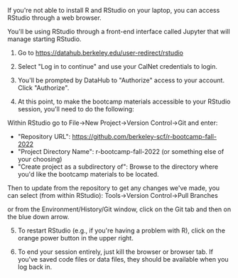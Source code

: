 If you're not able to install R and RStudio on your laptop, you can access RStudio through a web browser.

You'll be using RStudio through a front-end interface called Jupyter that will manage starting RStudio.

1) Go to https://datahub.berkeley.edu/user-redirect/rstudio

2) Select "Log in to continue" and use your CalNet credentials to login.

3) You'll be prompted by DataHub to "Authorize" access to your account. Click "Authorize".

4) At this point, to make the bootcamp materials accessible to your RStudio session, you'll need to do the following:

Within RStudio go to File->New Project->Version Control->Git and enter:

- "Repository URL": https://github.com/berkeley-scf/r-bootcamp-fall-2022
- "Project Directory Name": r-bootcamp-fall-2022 (or something else of your choosing)
- "Create project as a subdirectory of": Browse to the directory where you'd like the bootcamp materials to be located.

Then to update from the repository to get any changes we've made, you can select (from within RStudio):
Tools->Version Control->Pull Branches

or from the Environment/History/Git window, click on the Git tab and then on the blue down arrow.

5) To restart RStudio (e.g., if you're having a problem with R), click on the orange power button in the upper right.

6) To end your session entirely, just kill the browser or browser tab. If you've saved code files or data files, they should be available when you log back in.

